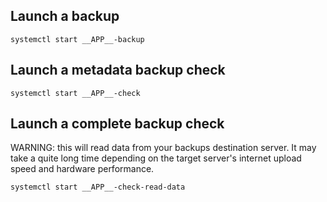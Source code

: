 ## Launch a backup

```
systemctl start __APP__-backup
```

## Launch a metadata backup check

```
systemctl start __APP__-check
```

## Launch a complete backup check

WARNING: this will read data from your backups destination server.
It may take a quite long time depending on the target server's internet upload speed and hardware performance.

```
systemctl start __APP__-check-read-data
```
